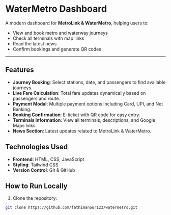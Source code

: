 # WaterMetro Dashboard

A modern dashboard for **MetroLink & WaterMetro**, helping users to:

- View and book metro and waterway journeys
- Check all terminals with map links
- Read the latest news
- Confirm bookings and generate QR codes

---

## Features

- **Journey Booking**: Select stations, date, and passengers to find available journeys.
- **Live Fare Calculation**: Total fare updates dynamically based on passengers and route.
- **Payment Modal**: Multiple payment options including Card, UPI, and Net Banking.
- **Booking Confirmation**: E-ticket with QR code for easy entry.
- **Terminals Information**: View all terminals, descriptions, and Google Maps links.
- **News Section**: Latest updates related to MetroLink & WaterMetro.

## Technologies Used

- **Frontend**: HTML, CSS, JavaScript  
- **Styling**: Tailwind CSS  
- **Version Control**: Git & GitHub  

## How to Run Locally

1. Clone the repository:
```bash
git clone https://github.com/fathimanoor123/watermetro.git
